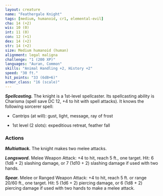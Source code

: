 ```yaml
---
layout: creature
name: "Feathergale Knight"
tags: [medium, humanoid, cr1, elemental-evil]
cha: 14 (+2)
wis: 10 (0)
int: 11 (0)
con: 12 (+1)
dex: 14 (+2)
str: 14 (+2)
size: Medium humanoid (human)
alignment: legal maligna
challenge: "1 (200 XP)"
languages: "Auran, Common"
skills: "Animal Handling +2, History +2"
speed: "30 ft."
hit_points: "33 (6d8+6)"
armor_class: "16 (scale)"
---
```


***Spellcasting.*** The knight is a 1st-level spellcaster. Its spellcasting ability is Charisma (spell save DC 12, +4 to hit with spell attacks). It knows the following sorcerer spell:

* Cantrips (at will): gust, light, message, ray of frost

* 1st level (2 slots): expeditious retreat, feather fall

### Actions

***Multiattack.*** The knight makes two melee attacks.

***Longsword.*** Melee Weapon Attack: +4 to hit, reach 5 ft., one target. Hit: 6 (1d8 + 2) slashing damage, or 7 (1d10 + 2) slashing damage if used with two hands.

***Spear.*** Melee or Ranged Weapon Attack: +4 to hit, reach 5 ft. or range 20/60 ft., one target. Hit: 5 (1d6 + 2) piercing damage, or 6 (1d8 + 2) piercing damage if used with two hands to make a melee attack.